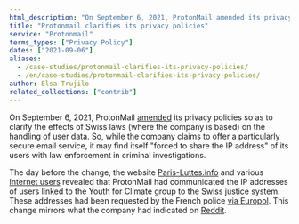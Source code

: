 ```yaml
---
html_description: "On September 6, 2021, ProtonMail amended its privacy policies to clarify the effects of Swiss laws on handling user data."
title: "Protonmail clarifies its privacy policies"
service: "Protonmail"
terms_types: ["Privacy Policy"]
dates: ["2021-09-06"]
aliases:
  - /case-studies/protonmail-clarifies-its-privacy-policies/
  - /en/case-studies/protonmail-clarifies-its-privacy-policies/
author: Elsa Trujilo
related_collections: ["contrib"]
---
```


On September 6, 2021, ProtonMail <a target="_blank" rel="noopener" href="https://github.com/OpenTermsArchive/contrib-versions/commit/510c7d65e4254e1d53221b139d7e25bb2b990510">amended</a> its privacy policies so as to clarify the effects of Swiss laws (where the company is based) on the handling of user data. So, while the company claims to offer a particularly secure email service, it may find itself "forced to share the IP address" of its users with law enforcement in criminal investigations.

The day before the change, the website <a target="_blank" rel="noopener" href="https://paris-luttes.info/recit-policier-de-sainte-marthe-15258?lang=fr">Paris-Luttes.info</a> and various <a target="_blank" rel="noopener" href="https://twitter.com/OnEstLaTech/status/1434576598418796549">Internet users</a> revealed that ProtonMail had communicated the IP addresses of users linked to the Youth for Climate group to the Swiss justice system. These addresses had been requested by the French police <a target="_blank" rel="noopener" href="https://www.numerama.com/tech/736940-protonmail-transmet-des-adresses-ip-a-la-police-4-questions-pour-comprendre-la-polemique.html">via Europol</a>. This change mirrors what the company had indicated on <a target="_blank" rel="noopener" href="https://www.reddit.com/r/ProtonMail/comments/pil6xi/comment/hbqha63/">Reddit</a>.
